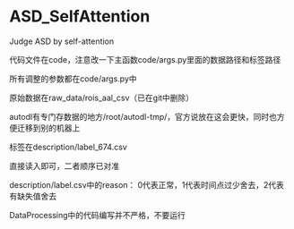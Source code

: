 # ASD_SelfAttention
Judge ASD by self-attention

代码文件在code，注意改一下主函数code/args.py里面的数据路径和标签路径

所有调整的参数都在code/args.py中

原始数据在raw_data/rois_aal_csv（已在git中删除）

autodl有专门存数据的地方/root/autodl-tmp/，官方说放在这会更快，同时也方便迁移到别的机器上

标签在description/label_674.csv

直接读入即可，二者顺序已对准

description/label.csv中的reason： 0代表正常，1代表时间点过少舍去，2代表有缺失值舍去

DataProcessing中的代码编写并不严格，不要运行


